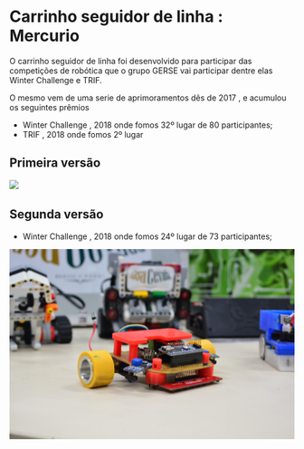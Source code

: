 # Carrinho seguidor de linha : Mercurio

O carrinho seguidor de linha foi desenvolvido para participar das competições de robótica que o grupo GERSE vai participar dentre elas Winter Challenge e TRIF.

O mesmo vem de uma serie de  aprimoramentos  dês de 2017 , e acumulou os seguintes prêmios

- Winter Challenge , 2018 onde fomos 32º lugar de 80 participantes;
- TRIF , 2018 onde fomos 2º  lugar

## Primeira versão

![](seguidorVersao1.jpeg)

## Segunda versão

- Winter Challenge , 2018 onde fomos 24º lugar de 73 participantes;

![](seguidorVersao2.JPG)